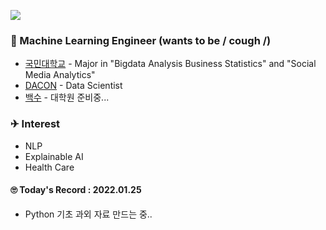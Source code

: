 <a href="https://hits.seeyoufarm.com"><img src="https://hits.seeyoufarm.com/api/count/incr/badge.svg?url=https%3A%2F%2Fgithub.com%2FJayHong99&count_bg=%2379C83D&title_bg=%23555555&icon=&icon_color=%23E7E7E7&title=hits&edge_flat=false"/></a>

### 🧐 Machine Learning Engineer (wants to be / cough /)
- [국민대학교](https://www.kookmin.ac.kr) - Major in "Bigdata Analysis Business Statistics" and "Social Media Analytics"
- [DACON](https://www.dacon.io) - Data Scientist 
- [백수](https://github.com/JayHong99) - 대학원 준비중... 

### ✈ Interest
- NLP
- Explainable AI
- Health Care



#### 🙄 Today's Record : 2022.01.25
- Python 기초 과외 자료 만드는 중..
